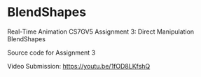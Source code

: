 # BlendShapes
Real-Time Animation CS7GV5 Assignment 3: Direct Manipulation BlendShapes

Source code for Assignment 3

Video Submission: https://youtu.be/1fOD8LKfshQ
